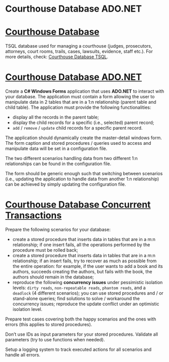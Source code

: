 # Courthouse Database ADO.NET

# [Courthouse Database](https://github.com/antoniacatrinel/Courthouse-Database-ADO.NET/tree/main/Courthouse%20Database)

TSQL database used for managing a courthouse (judges, prosecutors, attorneys, court rooms, trails, cases, lawsuits, evidence, staff etc.). 
For more details, check: [Courthouse Database TSQL](https://github.com/antoniacatrinel/Courthouse-Database-TSQL).

# [Courthouse Database ADO.NET](https://github.com/antoniacatrinel/Courthouse-Database-ADO.NET/tree/main/Courthouse%20WindowsForms%20ADO.NET)

Create a **C# Windows Forms** application that uses **ADO.NET** to interact with your database. The application must contain a form allowing the user to manipulate data in 2 tables that are in a 1:n relationship (parent table and child table). The application must provide the following functionalities:
- display all the records in the parent table;
- display the child records for a specific (i.e., selected) parent record;
- `add` / `remove` / `update` child records for a specific parent record.

The application should dynamically create the master-detail windows form. The form caption and stored procedures / queries used to access and manipulate data will be set in a configuration file.

The two different scenarios handling data from two different 1:n relationships can be found in the configuration file.

The form should be generic enough such that switching between scenarios (i.e., updating the application to handle data from another 1:n relationship) can be achieved by simply updating the configuration file.

# [Courthouse Database Concurrent Transactions](https://github.com/antoniacatrinel/Courthouse-Database-ADO.NET/tree/main/Courthouse%20Database%20Concurrent%20Transactions)

Prepare the following scenarios for your database:

- create a stored procedure that inserts data in tables that are in a m:n relationship; if one insert fails, all the operations performed by the procedure must be rolled back;
- create a stored procedure that inserts data in tables that are in a m:n relationship; if an insert fails, try to recover as much as possible from the entire operation: for example, if the user wants to add a book and its authors, succeeds creating the authors, but fails with the book, the authors should remain in the database;
- reproduce the following **concurrency issues** under pessimistic isolation levels: `dirty reads`, `non-repeatable reads`, `phantom reads`, and a `deadlock` (4 different scenarios); you can use stored procedures and / or stand-alone queries; find solutions to solve / workaround the concurrency issues;
reproduce the update conflict under an optimistic isolation level.

Prepare test cases covering both the happy scenarios and the ones with errors (this applies to stored procedures).

Don’t use IDs as input parameters for your stored procedures. Validate all parameters (try to use functions when needed).

Setup a logging system to track executed actions for all scenarios and handle all errors.
